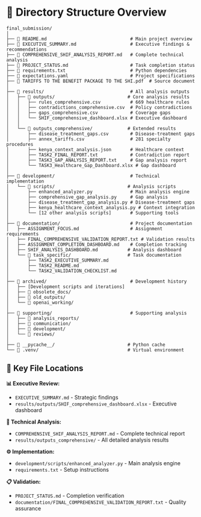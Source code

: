 # 📁 Directory Structure Overview

```
final_submission/
│
├── 📄 README.md                               # Main project overview
├── 📄 EXECUTIVE_SUMMARY.md                    # Executive findings & recommendations  
├── 📄 COMPREHENSIVE_SHIF_ANALYSIS_REPORT.md   # Complete technical analysis
├── 📄 PROJECT_STATUS.md                       # Task completion status
├── 📄 requirements.txt                        # Python dependencies
├── 📄 expectations.yaml                       # Project specifications
├── 📄 TARIFFS TO THE BENEFIT PACKAGE TO THE SHI.pdf  # Source document
│
├── 📁 results/                                # All analysis outputs
│   ├── 📁 outputs/                           # Core analysis results
│   │   ├── rules_comprehensive.csv           # 669 healthcare rules
│   │   ├── contradictions_comprehensive.csv  # Policy contradictions
│   │   ├── gaps_comprehensive.csv            # Coverage gaps
│   │   └── SHIF_comprehensive_dashboard.xlsx # Executive dashboard
│   │
│   └── 📁 outputs_comprehensive/             # Extended results
│       ├── disease_treatment_gaps.csv        # Disease-treatment gaps
│       ├── annex_tariffs.csv                 # 281 specialty procedures
│       ├── kenya_context_analysis.json       # Healthcare context
│       ├── TASK2_FINAL_REPORT.txt            # Contradiction report
│       ├── TASK3_GAP_ANALYSIS_REPORT.txt     # Gap analysis report
│       └── TASK3_Healthcare_Gap_Dashboard.xlsx # Gap dashboard
│
├── 📁 development/                            # Technical implementation
│   └── 📁 scripts/                           # Analysis scripts
│       ├── enhanced_analyzer.py              # Main analysis engine
│       ├── comprehensive_gap_analysis.py     # Gap analysis
│       ├── disease_treatment_gap_analysis.py # Disease-treatment gaps
│       ├── kenya_healthcare_context_analysis.py # Context integration
│       └── [12 other analysis scripts]       # Supporting tools
│
├── 📁 documentation/                          # Project documentation
│   ├── ASSIGNMENT_FOCUS.md                   # Assignment requirements
│   ├── FINAL_COMPREHENSIVE_VALIDATION_REPORT.txt # Validation results
│   ├── ASSIGNMENT_COMPLETION_DASHBOARD.md    # Completion tracking
│   ├── SHIF_ANALYSIS_DASHBOARD.md           # Analysis dashboard
│   └── 📁 task_specific/                     # Task documentation
│       ├── TASK2_EXECUTIVE_SUMMARY.md
│       ├── TASK2_README.md
│       └── TASK2_VALIDATION_CHECKLIST.md
│
├── 📁 archived/                               # Development history
│   ├── [Development scripts and iterations]
│   ├── 📁 obsolete_docs/
│   ├── 📁 old_outputs/
│   └── 📁 openai_working/
│
├── 📁 supporting/                             # Supporting analysis
│   ├── 📁 analysis_reports/
│   ├── 📁 communication/
│   ├── 📁 development/
│   └── 📁 reviews/
│
├── 📁 __pycache__/                           # Python cache
└── 📁 .venv/                                 # Virtual environment
```

## 🎯 Key File Locations

**📊 Executive Review:**
- `EXECUTIVE_SUMMARY.md` - Strategic findings
- `results/outputs/SHIF_comprehensive_dashboard.xlsx` - Executive dashboard

**🔬 Technical Analysis:**  
- `COMPREHENSIVE_SHIF_ANALYSIS_REPORT.md` - Complete technical report
- `results/outputs_comprehensive/` - All detailed analysis results

**⚙️ Implementation:**
- `development/scripts/enhanced_analyzer.py` - Main analysis engine
- `requirements.txt` - Setup instructions

**📋 Validation:**
- `PROJECT_STATUS.md` - Completion verification
- `documentation/FINAL_COMPREHENSIVE_VALIDATION_REPORT.txt` - Quality assurance
